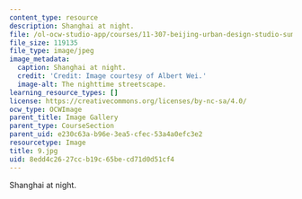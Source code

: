 ```yaml
---
content_type: resource
description: Shanghai at night.
file: /ol-ocw-studio-app/courses/11-307-beijing-urban-design-studio-summer-2006/8edd4c2627ccb19c65becd71d0d51cf4_9.jpg
file_size: 119135
file_type: image/jpeg
image_metadata:
  caption: Shanghai at night.
  credit: 'Credit: Image courtesy of Albert Wei.'
  image-alt: The nighttime streetscape.
learning_resource_types: []
license: https://creativecommons.org/licenses/by-nc-sa/4.0/
ocw_type: OCWImage
parent_title: Image Gallery
parent_type: CourseSection
parent_uid: e230c63a-b96e-3ea5-cfec-53a4a0efc3e2
resourcetype: Image
title: 9.jpg
uid: 8edd4c26-27cc-b19c-65be-cd71d0d51cf4
---
```

Shanghai at night.